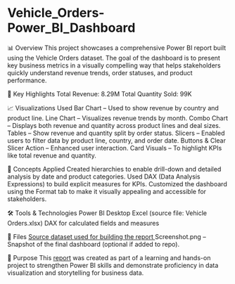 # Vehicle_Orders-Power_BI_Dashboard
📊 Overview
This project showcases a comprehensive Power BI report built using the Vehicle Orders dataset. The goal of the dashboard is to present key business metrics in a visually compelling way that helps stakeholders quickly understand revenue trends, order statuses, and product performance.

💼 Key Highlights
Total Revenue: 8.29M
Total Quantity Sold: 99K

📈 Visualizations Used
Bar Chart – Used to show revenue by country and product line.
Line Chart – Visualizes revenue trends by month.
Combo Chart – Displays both revenue and quantity across product lines and deal sizes.
Tables – Show revenue and quantity split by order status.
Slicers – Enabled users to filter data by product line, country, and order date.
Buttons & Clear Slicer Action – Enhanced user interaction.
Card Visuals – To highlight KPIs like total revenue and quantity.

🧠 Concepts Applied
Created hierarchies to enable drill-down and detailed analysis by date and product categories.
Used DAX (Data Analysis Expressions) to build explicit measures for KPIs.
Customized the dashboard using the Format tab to make it visually appealing and accessible for stakeholders.

🛠 Tools & Technologies
Power BI Desktop
Excel (source file: Vehicle Orders.xlsx)
DAX for calculated fields and measures

📁 Files
<a href="https://github.com/Venkat-Shakamudi/Vehicle_Orders-Power_BI_Dashboard/blob/main/Vehicle%20Orders.xlsx"> Source dataset used for building the report </a>
Screenshot.png – Snapshot of the final dashboard (optional if added to repo).

📌 Purpose
This <a href="https://github.com/Venkat-Shakamudi/Vehicle_Orders-Power_BI_Dashboard/blob/main/Dashboard.png"> report</a> was created as part of a learning and hands-on project to strengthen Power BI skills and demonstrate proficiency in data visualization and storytelling for business data.

